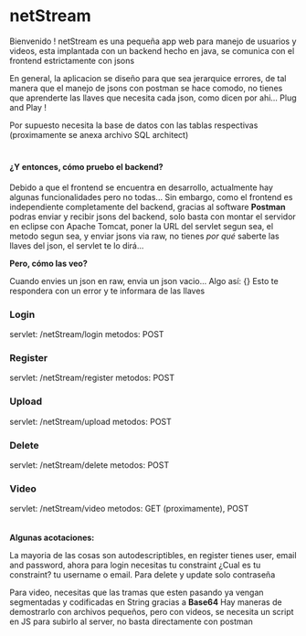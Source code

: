 
# <h1>netStream</h1>
Bienvenido ! 
netStream es una pequeña app web para manejo de usuarios y videos, esta implantada con un backend hecho en java, se
comunica con el frontend estrictamente con jsons

En general, la aplicacion se diseño para que sea jerarquice errores, de tal manera que el manejo de jsons con postman
se hace comodo, no tienes que aprenderte las llaves que necesita cada json, como dicen por ahi... Plug and Play ! 

Por supuesto necesita la base de datos con las tablas respectivas (proximamente se anexa archivo SQL architect)


# <h4>¿Y entonces, cómo pruebo el backend?</h4>
Debido a que el frontend se encuentra en desarrollo, actualmente hay algunas funcionalidades pero no todas... Sin embargo, como
el frontend es independiente completamente del backend, gracias al software <b>Postman</b> podras enviar y recibir jsons del 
backend, solo basta con montar el servidor en eclipse con Apache Tomcat, poner la URL del servlet segun sea, el metodo
segun sea, y enviar jsons via raw, no tienes *por qué* saberte las llaves del json, el servlet te lo dirá...

<b>Pero, cómo las veo?</b>

Cuando envies un json en raw, envia un json vacio... Algo así: 
{}
Esto te respondera con un error y te informara de las llaves

<h3>Login</h3>

servlet: /netStream/login
metodos: POST


<h3>Register</h3>

servlet: /netStream/register
metodos: POST

<h3>Upload</h3>

servlet: /netStream/upload
metodos: POST

<h3>Delete</h3>
servlet: /netStream/delete
metodos: POST

<h3>Video</h3>
servlet: /netStream/video
metodos: GET (proximamente), POST
<br/>
<br/>
<br/>
<b>Algunas acotaciones:</b>

La mayoria de las cosas son autodescriptibles, en register tienes user, email and password, ahora
para login necesitas tu constraint ¿Cual es tu constraint? tu username o email. Para delete y update solo contraseña

Para video, necesitas que las tramas que esten pasando ya vengan segmentadas y codificadas en String gracias a <b>Base64</b>
Hay maneras de demostrarlo con archivos pequeños, pero con videos, se necesita un script en JS para subirlo al server, no
basta directamente con postman
